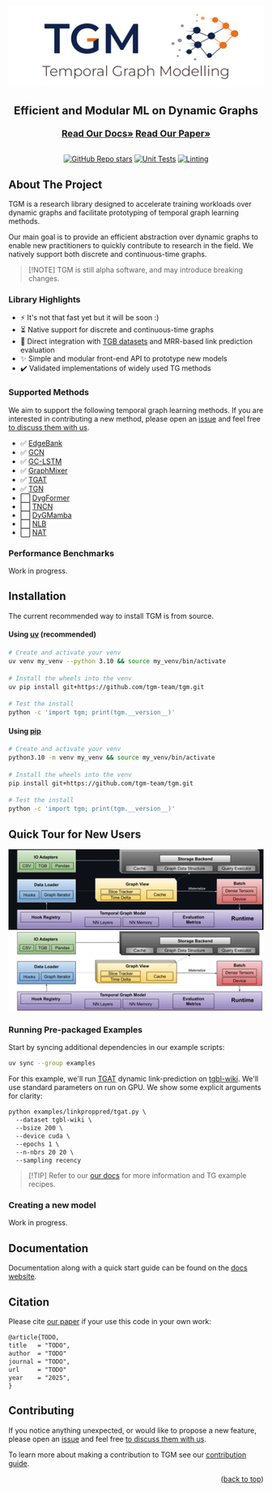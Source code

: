 <a id="readme-top"></a>

![image](./docs/img/logo.svg)

<div align="center">
<h3 style="font-size: 22px">Efficient and Modular ML on Dynamic Graphs</h3>
<a href="https://tgm.readthedocs.io/en/latest"/><strong style="font-size: 18px;">Read Our Docs»</strong></a>
<a href="https://github.com/tgm-team/tgm"/><strong style="font-size: 18px;">Read Our Paper»</strong></a>
<br/>
<br/>

[![GitHub Repo stars](https://img.shields.io/github/stars/tgm-team/tgm)](https://github.com/tgm-team/tgm/stargazers)
[![Unit Tests](https://github.com/tgm-team/tgm/actions/workflows/testing.yml/badge.svg)](https://github.com/tgm-team/tgm/actions/workflows/testing.yml)
[![Linting](https://github.com/tgm-team/tgm/actions/workflows/ruff.yml/badge.svg)](https://github.com/tgm-team/tgm/actions/workflows/ruff.yml)

</div>

## About The Project

TGM is a research library designed to accelerate training workloads over dynamic graphs and facilitate prototyping of temporal graph learning methods.

Our main goal is to provide an efficient abstraction over dynamic graphs to enable new practitioners to quickly contribute to research in the field. We natively support both discrete and continuous-time graphs.

> \[!NOTE\]
> TGM is still alpha software, and may introduce breaking changes.

### Library Highlights

- :zap: It's not that fast yet but it will be soon :)
- :hourglass_flowing_sand: Native support for discrete and continuous-time graphs
- :wrench: Direct integration with [TGB datasets](https://tgb.complexdatalab.com/) and MRR-based link prediction evaluation
- :sparkles: Simple and modular front-end API to prototype new models
- :heavy_check_mark: Validated implementations of widely used TG methods

### Supported Methods

We aim to support the following temporal graph learning methods. If you are interested in contributing a new method, please open an [issue](https://github.com/tgm-team/tgm/issues) and feel free [to discuss them with us](https://github.com/tgm-team/tgm/discussions).

- :white_check_mark: [EdgeBank](https://arxiv.org/abs/2207.10128)
- :white_check_mark: [GCN](https://arxiv.org/abs/1609.02907)
- :white_check_mark: [GC-LSTM](https://arxiv.org/abs/1812.04206)
- :white_check_mark: [GraphMixer](https://arxiv.org/abs/2302.11636)
- :white_check_mark: [TGAT](https://arxiv.org/abs/2002.07962)
- :white_check_mark: [TGN](https://arxiv.org/abs/2006.10637)
- :white_large_square: [DygFormer](https://arxiv.org/abs/2303.13047)
- :white_large_square: [TNCN](https://arxiv.org/abs/2406.07926)
- :white_large_square: [DyGMamba](https://arxiv.org/abs/2408.04713)
- :white_large_square: [NLB](https://arxiv.org/abs/2402.01964)
- :white_large_square: [NAT](https://arxiv.org/abs/2209.01084)

### Performance Benchmarks

Work in progress.

## Installation

The current recommended way to install TGM is from source.

#### Using [uv](https://docs.astral.sh/uv/) (recommended)

```sh
# Create and activate your venv
uv venv my_venv --python 3.10 && source my_venv/bin/activate

# Install the wheels into the venv
uv pip install git+https://github.com/tgm-team/tgm.git

# Test the install
python -c 'import tgm; print(tgm.__version__)'
```

#### Using [pip](https://pip.pypa.io/en/stable/installation/)

```sh
# Create and activate your venv
python3.10 -m venv my_venv && source my_venv/bin/activate

# Install the wheels into the venv
pip install git+https://github.com/tgm-team/tgm.git

# Test the install
python -c 'import tgm; print(tgm.__version__)'
```

## Quick Tour for New Users

![image](./docs/img/architecture-dark.svg#gh-dark-mode-only)
![image](./docs/img/architecture-light.svg#gh-light-mode-only)

### Running Pre-packaged Examples

Start by syncing additional dependencies in our example scripts:

```sh
uv sync --group examples
```

For this example, we'll run [TGAT](https://arxiv.org/abs/2002.07962) dynamic link-prediction on [tgbl-wiki](https://tgb.complexdatalab.com/docs/leader_linkprop/#tgbl-wiki-v2). We'll use standard parameters on run on GPU. We show some explicit arguments for clarity:

```
python examples/linkproppred/tgat.py \
  --dataset tgbl-wiki \
  --bsize 200 \
  --device cuda \
  --epochs 1 \
  --n-nbrs 20 20 \
  --sampling recency
```

> \[!TIP\]
> Refer to our [our docs](https://tgm.readthedocs.io/) for more information and TG example recipes.

### Creating a new model

Work in progress.

## Documentation

Documentation along with a quick start guide can be found on the [docs website](https://tgm.readthedocs.io/).

## Citation

Please cite [our paper](https://github.com/tgm-team/tgm) if your use this code in your own work:

```
@article{TODO,
title   = "TODO",
author  = "TODO"
journal = "TODO",
url     = "TODO"
year    = "2025",
}
```

## Contributing

If you notice anything unexpected, or would like to propose a new feature, please open an [issue](https://github.com/tgm-team/tgm/issues) and feel free [to discuss them with us](https://github.com/tgm-team/tgm/discussions).

To learn more about making a contribution to TGM see our [contribution guide](./.github/CONTRIBUTING.md).

<p align="right">(<a href="#readme-top">back to top</a>)</p>
